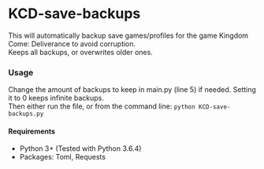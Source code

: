 # KCD-save-backups
This will automatically backup save games/profiles for the game Kingdom Come: Deliverance to avoid corruption.  
Keeps all backups, or overwrites older ones.

### Usage
Change the amount of backups to keep in main.py (line 5) if needed. Setting it to 0 keeps infinite backups.  
Then either run the file, or from the command line: `python KCD-save-backups.py`

#### Requirements
* Python 3+ (Tested with Python 3.6.4)
* Packages: Toml, Requests